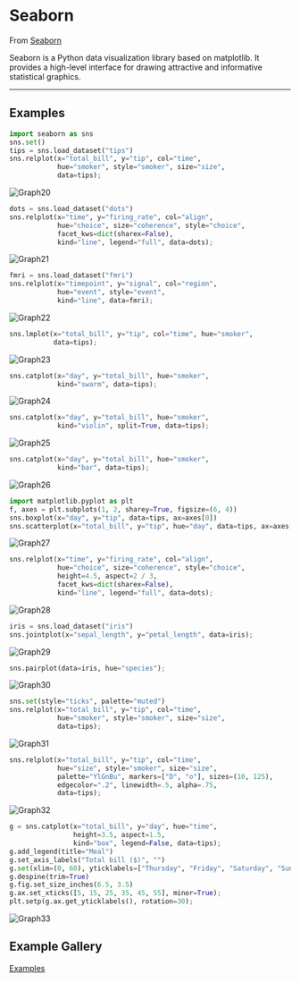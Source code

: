 # Seaborn

From <a href="https://seaborn.pydata.org/" target="_blank">Seaborn</a>

Seaborn is a Python data visualization library based on matplotlib. It provides a high-level interface for drawing attractive and informative statistical graphics.

---



## Examples

```python
import seaborn as sns
sns.set()
tips = sns.load_dataset("tips")
sns.relplot(x="total_bill", y="tip", col="time",
            hue="smoker", style="smoker", size="size",
            data=tips);
```
![Graph20](https://github.com/rodoliva/Python-Studies/blob/master/Machine%20Learning/MathPlot/Seaborn/graph20.png?raw=true)

```python
dots = sns.load_dataset("dots")
sns.relplot(x="time", y="firing_rate", col="align",
            hue="choice", size="coherence", style="choice",
            facet_kws=dict(sharex=False),
            kind="line", legend="full", data=dots);
```
![Graph21](https://github.com/rodoliva/Python-Studies/blob/master/Machine%20Learning/MathPlot/Seaborn/graph21.png?raw=true)

```python
fmri = sns.load_dataset("fmri")
sns.relplot(x="timepoint", y="signal", col="region",
            hue="event", style="event",
            kind="line", data=fmri);
```
![Graph22](https://github.com/rodoliva/Python-Studies/blob/master/Machine%20Learning/MathPlot/Seaborn/graph22.png?raw=true)

```python
sns.lmplot(x="total_bill", y="tip", col="time", hue="smoker",
           data=tips);
```
![Graph23](https://github.com/rodoliva/Python-Studies/blob/master/Machine%20Learning/MathPlot/Seaborn/graph23.png?raw=true)

```python
sns.catplot(x="day", y="total_bill", hue="smoker",
            kind="swarm", data=tips);
```
![Graph24](https://github.com/rodoliva/Python-Studies/blob/master/Machine%20Learning/MathPlot/Seaborn/graph24.png?raw=true)

```python
sns.catplot(x="day", y="total_bill", hue="smoker",
            kind="violin", split=True, data=tips);
```
![Graph25](https://github.com/rodoliva/Python-Studies/blob/master/Machine%20Learning/MathPlot/Seaborn/graph25.png?raw=true)

```python
sns.catplot(x="day", y="total_bill", hue="smoker",
            kind="bar", data=tips);
```
![Graph26](https://github.com/rodoliva/Python-Studies/blob/master/Machine%20Learning/MathPlot/Seaborn/graph26.png?raw=true)

```python
import matplotlib.pyplot as plt
f, axes = plt.subplots(1, 2, sharey=True, figsize=(6, 4))
sns.boxplot(x="day", y="tip", data=tips, ax=axes[0])
sns.scatterplot(x="total_bill", y="tip", hue="day", data=tips, ax=axes[1]);
```
![Graph27](https://github.com/rodoliva/Python-Studies/blob/master/Machine%20Learning/MathPlot/Seaborn/graph27.png?raw=true)

```python
sns.relplot(x="time", y="firing_rate", col="align",
            hue="choice", size="coherence", style="choice",
            height=4.5, aspect=2 / 3,
            facet_kws=dict(sharex=False),
            kind="line", legend="full", data=dots);
```
![Graph28](https://github.com/rodoliva/Python-Studies/blob/master/Machine%20Learning/MathPlot/Seaborn/graph28.png?raw=true)

```python
iris = sns.load_dataset("iris")
sns.jointplot(x="sepal_length", y="petal_length", data=iris);
```
![Graph29](https://github.com/rodoliva/Python-Studies/blob/master/Machine%20Learning/MathPlot/Seaborn/graph29.png?raw=true)

```python
sns.pairplot(data=iris, hue="species");
```
![Graph30](https://github.com/rodoliva/Python-Studies/blob/master/Machine%20Learning/MathPlot/Seaborn/graph30.png?raw=true)

```python
sns.set(style="ticks", palette="muted")
sns.relplot(x="total_bill", y="tip", col="time",
            hue="smoker", style="smoker", size="size",
            data=tips);
```
![Graph31](https://github.com/rodoliva/Python-Studies/blob/master/Machine%20Learning/MathPlot/Seaborn/graph31.png?raw=true)

```python
sns.relplot(x="total_bill", y="tip", col="time",
            hue="size", style="smoker", size="size",
            palette="YlGnBu", markers=["D", "o"], sizes=(10, 125),
            edgecolor=".2", linewidth=.5, alpha=.75,
            data=tips);
```
![Graph32](https://github.com/rodoliva/Python-Studies/blob/master/Machine%20Learning/MathPlot/Seaborn/graph32.png?raw=true)

```python
g = sns.catplot(x="total_bill", y="day", hue="time",
                height=3.5, aspect=1.5,
                kind="box", legend=False, data=tips);
g.add_legend(title="Meal")
g.set_axis_labels("Total bill ($)", "")
g.set(xlim=(0, 60), yticklabels=["Thursday", "Friday", "Saturday", "Sunday"])
g.despine(trim=True)
g.fig.set_size_inches(6.5, 3.5)
g.ax.set_xticks([5, 15, 25, 35, 45, 55], minor=True);
plt.setp(g.ax.get_yticklabels(), rotation=30);
```
![Graph33](https://github.com/rodoliva/Python-Studies/blob/master/Machine%20Learning/MathPlot/Seaborn/graph33.png?raw=true)


## Example Gallery

<a href="https://seaborn.pydata.org/examples/index.html">Examples</a>

